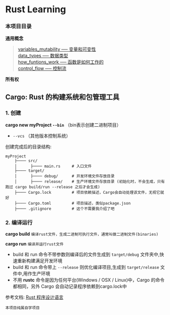 # Rust Learning  

### 本项目目录 

**通用概念**  
> [variables_mutability ── 变量和可变性](https://github.com/fansenze/Rust-Learning/tree/master/variables_mutability)  
> [data_types ── 数据类型](https://github.com/fansenze/Rust-Learning/tree/master/data_types)  
> [how_funtions_work ── 函数是如何工作的](https://github.com/fansenze/Rust-Learning/tree/master/how_funtions_work)  
> [control_flow ── 控制流](https://github.com/fansenze/Rust-Learning/tree/master/control_flow)  

**所有权**



## Cargo: Rust 的构建系统和包管理工具  
  

### 1. 创建
  **cargo new myProject `--bin`** （bin表示创建二进制项目）  
  
  + `--vcs` （其他版本控制系统）  
  
  
  创建完成后的目录结构:  

  ```lib
  myProject  
      ├──── src/  
      │      ├──── main.rs     # 入口文件
      ├──── target/  
      │      ├──── debug/      # 开发环境文件存放目录
      │      ├──── release/    # 生产环境文件存放目录 (初始化时，不会生成，只有跑过 cargo build/run --release 之后才会生成)  
      ├──── Cargo.lock         # 项目依赖描述，Cargo会自动处理该文件，无视它就好
      ├──── Cargo.toml         # 项目描述，类似package.json  
      ├──── .gitignore         # 这个不需要我介绍了吧  
  ```

### 2. 编译运行
  **cargo build**   `编译rust文件，生成二进制可执行文件，通常叫做二进制文件(binaries)`  

  **cargo run**     `编译并运行rust文件`  

  + build 和 run 命令不带参数则编译后的文件生成到 `target/debug` 文件夹中,快速重新构建满足开发环境  
  + build 和 run 命令带上 `--release` 则优化编译项目,生成到 `target/release` 文件中,用作生产环境  
  + 不用 **rustc** 命令是因为任何平台(Windows / OSX / Linux)中，Cargo 的命令都相同，另外 Cargo 会自动记录程序依赖到cargo.lock中

  
  
参考文档: [Rust 程序设计语言](https://kaisery.github.io/trpl-zh-cn)  

`本项目纯属自学项目`
